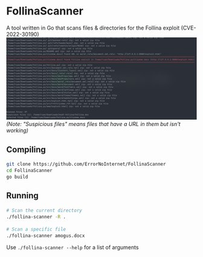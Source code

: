 # FollinaScanner
A tool written in Go that scans files & directories for the Follina exploit (CVE-2022-30190)
![Screenshot](https://raw.githubusercontent.com/ErrorNoInternet/FollinaScanner/main/screenshots/screenshot0.png)
*(Note: "Suspicious files" means files that have a URL in them but isn't working)*

## Compiling
```sh
git clone https://github.com/ErrorNoInternet/FollinaScanner
cd FollinaScanner
go build
```

## Running
```sh
# Scan the current directory
./follina-scanner -R .

# Scan a specific file
./follina-scanner amogus.docx
```
Use `./follina-scanner --help` for a list of arguments

